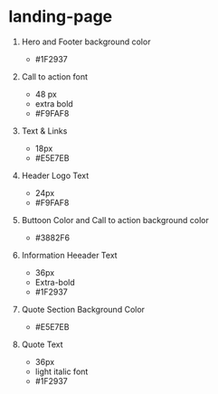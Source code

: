 # landing-page

1. Hero and Footer background color
    - #1F2937

2. Call to action font 
    - 48 px 
    - extra bold
    - #F9FAF8

3. Text & Links
    - 18px 
    - #E5E7EB

4. Header Logo Text
    - 24px 
    - #F9FAF8

5. Buttoon Color and Call to action background color 
    - #3882F6

6. Information Heeader Text
    - 36px
    - Extra-bold
    - #1F2937

7. Quote Section Background Color
    - #E5E7EB

8. Quote Text
    - 36px
    - light italic font 
    - #1F2937